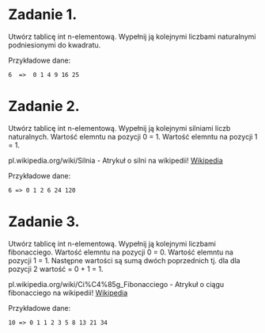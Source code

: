 # Zadanie 1.
Utwórz tablicę int n-elementową. Wypełnij ją kolejnymi liczbami naturalnymi podniesionymi do kwadratu.

Przykładowe dane:
```
6  =>  0 1 4 9 16 25
```

# Zadanie 2.
Utwórz tablicę int n-elementową. Wypełnij ją kolejnymi silniami liczb naturalnych.
Wartość elemntu na pozycji 0 = 1.
Wartość elemntu na pozycji 1 = 1.

pl.wikipedia.org/wiki/Silnia - Atrykuł o silni na wikipedii!
[Wikipedia](https://pl.wikipedia.org/wiki/Silnia)

Przykładowe dane:
```
6 => 0 1 2 6 24 120
```

# Zadanie 3.
Utwórz tablicę int n-elementową. Wypełnij ją kolejnymi liczbami fibonacciego.
Wartość elemntu na pozycji 0 = 0.
Wartość elemntu na pozycji 1 = 1.
Następne wartości są sumą dwóch poprzednich tj. dla dla pozycji 2 wartość = 0 + 1 = 1.

pl.wikipedia.org/wiki/Ci%C4%85g_Fibonacciego - Atrykuł o ciągu fibonacciego na wikipedii!
[Wikipedia](https://pl.wikipedia.org/wiki/Ci%C4%85g_Fibonacciego)


Przykładowe dane:
```
10 => 0 1 1 2 3 5 8 13 21 34
```
